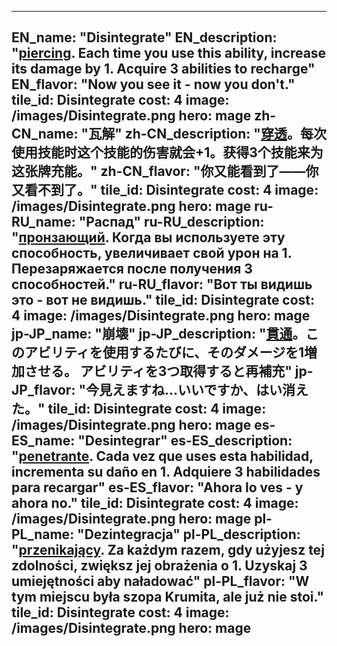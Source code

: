 ---

EN_name: "Disintegrate"
EN_description: "<u>piercing</u>.  Each time you use this ability, increase its damage by 1.  Acquire 3 abilities to recharge"
EN_flavor: "Now you see it - now you don't."
tile_id: Disintegrate
cost: 4
image: /images/Disintegrate.png
hero: mage
zh-CN_name: "瓦解"
zh-CN_description: "<u>穿透</u>。每次使用技能时这个技能的伤害就会+1。获得3个技能来为这张牌充能。"
zh-CN_flavor: "你又能看到了——你又看不到了。"
tile_id: Disintegrate
cost: 4
image: /images/Disintegrate.png
hero: mage
ru-RU_name: "Распад"
ru-RU_description: "<u>пронзающий</u>. Когда вы используете эту способность, увеличивает свой урон на 1. Перезаряжается после получения 3 способностей."
ru-RU_flavor: "Вот ты видишь это - вот не видишь."
tile_id: Disintegrate
cost: 4
image: /images/Disintegrate.png
hero: mage
jp-JP_name: "崩壊"
jp-JP_description: "<u>貫通</u>。このアビリティを使用するたびに、そのダメージを1増加させる。 アビリティを3つ取得すると再補充"
jp-JP_flavor: "今見えますね…いいですか、はい消えた。"
tile_id: Disintegrate
cost: 4
image: /images/Disintegrate.png
hero: mage
es-ES_name: "Desintegrar"
es-ES_description: "<u>penetrante</u>. Cada vez que uses esta habilidad, incrementa su daño en 1. Adquiere 3 habilidades para recargar"
es-ES_flavor: "Ahora lo ves - y ahora no."
tile_id: Disintegrate
cost: 4
image: /images/Disintegrate.png
hero: mage
pl-PL_name: "Dezintegracja"
pl-PL_description: "<u>przenikający</u>. Za każdym razem, gdy użyjesz tej zdolności, zwiększ jej obrażenia o 1. Uzyskaj 3 umiejętności aby naładować"
pl-PL_flavor: "W tym miejscu była szopa Krumita, ale już nie stoi."
tile_id: Disintegrate
cost: 4
image: /images/Disintegrate.png
hero: mage
---